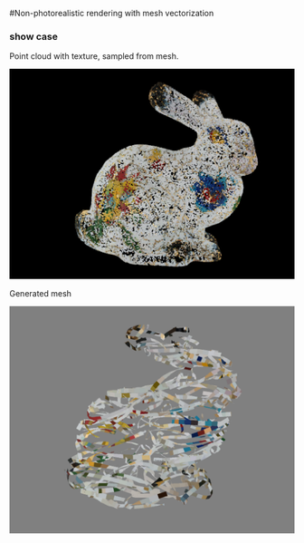 #Non-photorealistic rendering with mesh vectorization

### show case

Point cloud with texture, sampled from mesh.

![pcd_with_texture](https://raw.githubusercontent.com/jiangwei221/3d_npr/master/pics/pcd_with_texture.png)



Generated mesh

![bunny_npr](https://raw.githubusercontent.com/jiangwei221/3d_npr/master/pics/bunny_npr.png)